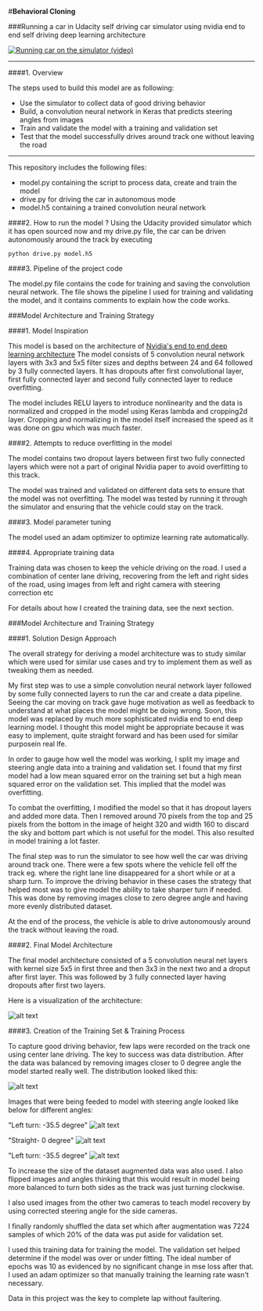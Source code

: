 #**Behavioral Cloning** 

###Running a car in Udacity self driving car simulator using nvidia end to end self driving deep learning architecture


[![Running car on the simulator (video)](./examples/youtube.jpg)](https://www.youtube.com/watch?v=UvCSL5qdOko)

---

####1. Overview

The steps used to build this model are as following:
* Use the simulator to collect data of good driving behavior
* Build, a convolution neural network in Keras that predicts steering angles from images
* Train and validate the model with a training and validation set
* Test that the model successfully drives around track one without leaving the road


[//]: # (Image References)

[image1]: ./examples/model_vis.png "Model Visualization"
[image2]: ./examples/center_2016_12_01_13_34_37_957.jpg "Right turn: 29.3 degree"
[image3]: ./examples/center_2016_12_01_13_40_10_569.jpg "Left turn: -35.5 degree"
[image4]: ./examples/center_2016_12_01_13_33_36_298.jpg "Straight- 0 degree"
[image5]: ./examples/model_vis.png "Model Visualization"
[image6]: ./examples/distribution.png "Dataset Distribution"


---

This  repository includes the following files:
* model.py containing the script to process data, create and train the model
* drive.py for driving the car in autonomous mode
* model.h5 containing a trained convolution neural network

####2.  How to run the model ?
Using the Udacity provided simulator which it has open sourced now and my drive.py file, the car can be driven autonomously around the track by executing 
```
python drive.py model.h5
```

####3. Pipeline of the project code 

The model.py file contains the code for training and saving the convolution neural network. The file shows the pipeline I used for training and validating the model, and it contains comments to explain how the code works.

###Model Architecture and Training Strategy

####1. Model Inspiration

This model is based on the architecture of [Nvidia's end to end deep learning architecture](http://images.nvidia.com/content/tegra/automotive/images/2016/solutions/pdf/end-to-end-dl-using-px.pdf) 
The model consists of 5 convolution neural network layers with 3x3 and 5x5 filter sizes and depths between 24 and 64 followed by 3 fully connected layers. It has dropouts after first convolutional layer, first fully connected layer and second fully connected layer to reduce overfitting.

The model includes RELU layers to introduce nonlinearity and the data is normalized and cropped in the model using Keras lambda and cropping2d layer. Cropping and normalizing in the model itself increased the speed as it was done on gpu which was much faster.

####2. Attempts to reduce overfitting in the model

The model contains two dropout layers between first two fully connected layers which were not a part of original Nvidia paper to avoid overfitting to this track.

The model was trained and validated on different data sets to ensure that the model was not overfitting. The model was tested by running it through the simulator and ensuring that the vehicle could stay on the track.

####3. Model parameter tuning

The model used an adam optimizer to optimize learning rate automatically.

####4. Appropriate training data

Training data was chosen to keep the vehicle driving on the road. I used a combination of center lane driving, recovering from the left and right sides of the road, using images from left and right camera with steering correction etc 

For details about how I created the training data, see the next section. 

###Model Architecture and Training Strategy

####1. Solution Design Approach

The overall strategy for deriving a model architecture was to study similar which were used for similar use cases and try to implement them as well as tweaking them as needed.

My first step was to use a simple convolution neural network layer followed by some fully connected layers to run the car and create a data pipeline. Seeing the car moving on track gave huge motivation as well as feedback to understand at what places the model might be doing wrong. Soon, this model was replaced by much more sophisticated nvidia end to end deep learning model. I thought this model might be appropriate because it was easy to implement, quite straight forward and has been used for similar purposein real lfe. 

In order to gauge how well the model was working, I split my image and steering angle data into a training and validation set. I found that my first model had a low mean squared error on the training set but a high mean squared error on the validation set. This implied that the model was overfitting. 

To combat the overfitting, I modified the model so that it has dropout layers and added more data. Then I removed around 70 pixels from the top and 25 pixels from the bottom in the image of height 320 and width 160 to discard the sky and bottom part which is not useful for the model. This also resulted in model training a lot faster. 

The final step was to run the simulator to see how well the car was driving around track one. There were a few spots where the vehicle fell off the track eg. where the right lane line disappeared for a short while or at a sharp turn. To improve the driving behavior in these cases the strategy that helped most was to give model the ability to take sharper turn if needed. This was done by removing images close to zero degree angle and having more evenly distributed dataset. 

At the end of the process, the vehicle is able to drive autonomously around the track without leaving the road.

####2. Final Model Architecture

The final model architecture consisted of a 5 convolution neural net layers with kernel size 5x5 in first three and then 3x3 in the next two and a droput after first layer. This was followed by 3 fully connected layer having dropouts after first two layers.

Here is a visualization of the architecture:

![alt text][image1]

####3. Creation of the Training Set & Training Process

To capture good driving behavior, few laps were recorded on the track one using center lane driving. The key to success was data distribution. After the data was balanced by removing images closer to 0 degree angle the model started really well. The distribution looked liked this:

![alt text][image6]

Images that were being feeded to model with steering angle looked like below for different angles:

"Left turn: -35.5 degree"
![alt text][image3] 

"Straight- 0 degree"
![alt text][image4] 

"Left turn: -35.5 degree"
![alt text][image2]

To increase the size of the dataset augmented data was also used. I also flipped images and angles thinking that this would result in model being more balanced to turn both sides as the track was just turning clockwise.

I also used images from the other two cameras to teach model recovery by using corrected steering angle for the side cameras.

I finally randomly shuffled the data set which after augmentation was 7224 samples of which 20% of the data was put aside for validation set.

I used this training data for training the model. The validation set helped determine if the model was over or under fitting. The ideal number of epochs was 10 as evidenced by no significant change in mse loss after that. I used an adam optimizer so that manually training the learning rate wasn't necessary.

Data in this project was the key to complete lap without faultering.




